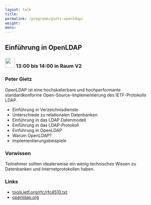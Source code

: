 ```yaml
---
layout: talk
title:
permalink: /programm/gietz-openldap/
weight: 
menu:
---
```


## Einführung&nbsp;in&nbsp;OpenLDAP

### <img height = "32" src="../../images/talk.svg"> 13:00 bis 14:00 in Raum V2

### Peter&nbsp;Gietz

OpenLDAP ist eine hochskalierbare und hochperformante standardkonforme Open-Source-Implementierung des IETF-Protokolls LDAP.

- Einführung in Verzeichnisdienste
- Unterschiede zu relationalen Datenbanken
- Einführung in das LDAP Datenmodell
- Einführung in das LDAP-Protokoll
- Einführung in OpenLDAP
- Warum OpenLDAP?
- Implementierungsbeispiele

### Vorwissen

Teilnehmer sollten idealerweise ein wenig technisches Wissen zu Datenbanken und Internetprotokollen haben.

### Links

- <a href="https://tools.ietf.org/rfc/rfc4510.txt" target="_blank">tools.ietf.org/rfc/rfc4510.txt</a>
- <a href="http://www.openldap.org" target="_blank">openldap.org</a>
